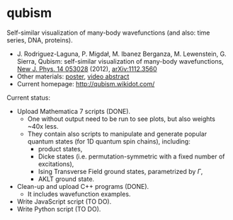 qubism
======

Self-similar visualization of many-body wavefunctions (and also: time series, DNA, proteins).

* J. Rodriguez-Laguna, P. Migdał, M. Ibanez Berganza, M. Lewenstein, G. Sierra,
  Qubism: self-similar visualization of many-body wavefunctions,
  [New J. Phys. 14 053028](http://dx.doi.org/10.1088/1367-2630/14/5/053028) (2012),
  [arXiv:1112.3560](http://arxiv.org/abs/1112.3560)
* Other materials: [poster](http://dx.doi.org/10.6084/m9.figshare.97233),
  [video abstract](http://www.youtube.com/watch?v=tfJHjpyQn0I)
* Current homepage: http://qubism.wikidot.com/

Current status:

* Upload Mathematica 7 scripts (DONE).
    * One without output need to be run to see plots, but also weights ~40x less.
    * They contain also scripts to manipulate and generate popular quantum states (for 1D quantum spin chains), including: 
        * product states,
        * Dicke states (i.e. permutation-symmetric with a fixed number of excitations),
        * Ising Transverse Field ground states, parametrized by $\Gamma$,
        * AKLT ground state.
* Clean-up and upload C++ programs (DONE).
    * It includes wavefunction examples.
* Write JavaScript script (TO DO).
* Write Python script (TO DO).

